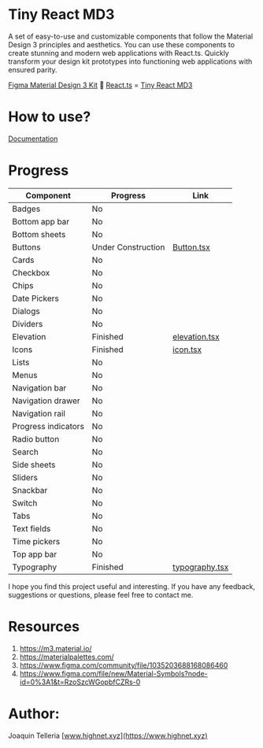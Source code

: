 # Tiny React MD3

A set of easy-to-use and customizable components that follow the Material Design 3 principles and aesthetics. You can use these components to create stunning and modern web applications with React.ts. Quickly transform your design kit prototypes into functioning web applications with ensured parity.

[Figma Material Design 3 Kit](https://www.figma.com/community/file/1035203688168086460) 🤝 [React.ts](https://developer.okta.com/blog/2022/03/14/react-vite-number-converter) = [Tiny React MD3](https://github.com/highnet/vite-react-ts-md3-components/)


# How to use?
[Documentation](https://github.com/highnet/vite-react-ts-md3-components/blob/master/vite-react-ts-md3-components/src/readme.md)
# Progress

| Component | Progress | Link |
|-----------|----------|------|
| Badges | No | |
| Bottom app bar | No | |
| Bottom sheets | No | |
| Buttons | Under Construction | [Button.tsx](https://github.com/highnet/vite-react-ts-md3-components/blob/master/vite-react-ts-md3-components/src/Button.tsx) |
| Cards | No | |
| Checkbox | No | |
| Chips | No | |
| Date Pickers | No | |
| Dialogs | No | |
| Dividers | No | |
| Elevation | Finished | [elevation.tsx](https://github.com/highnet/vite-react-ts-md3-components/blob/master/vite-react-ts-md3-components/src/frames/elevation.tsx) |
| Icons | Finished | [icon.tsx](https://github.com/highnet/vite-react-ts-md3-components/blob/master/vite-react-ts-md3-components/src/frames/icon.tsx) |
| Lists | No | |
| Menus | No | |
| Navigation bar | No | |
| Navigation drawer | No | |
| Navigation rail | No | |
| Progress indicators | No | |
| Radio button | No | |
| Search | No | |
| Side sheets | No | |
| Sliders | No | |
| Snackbar | No | |
| Switch | No | |
| Tabs | No | |
| Text fields | No | |
| Time pickers | No | |
| Top app bar | No | |
| Typography | Finished | [typography.tsx](https://github.com/highnet/vite-react-ts-md3-components/blob/master/vite-react-ts-md3-components/src/frames/typography.tsx) |

I hope you find this project useful and interesting. If you have any feedback, suggestions or questions, please feel free to contact me.

# Resources
1. https://m3.material.io/
2. https://materialpalettes.com/
3. https://www.figma.com/community/file/1035203688168086460
4. https://www.figma.com/file/new/Material-Symbols?node-id=0%3A1&t=RzoSzcWGopbfCZRs-0

# Author: 
Joaquin Telleria [www.highnet.xyz](https://www.highnet.xyz)
